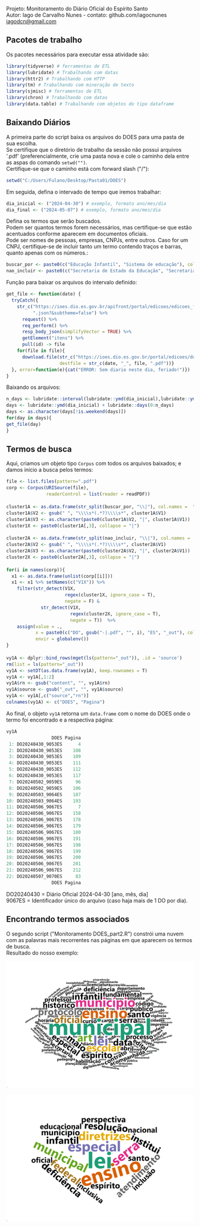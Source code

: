 Projeto: Monitoramento do Diário Oficial do Espírito Santo<br>
Autor: Iago de Carvalho Nunes - contato: github.com/iagocnunes iagodcn@gmail.com

## Pacotes de trabalho
Os pacotes necessários para executar essa atividade são:
````R
library(tidyverse) # ferramentas de ETL
library(lubridate) # Trabalhando com datas
library(httr2) # Trabalhando com HTTP
library(tm) # Trabalhando com mineração de texto
library(sjmisc) # ferramentas de ETL
library(chron) # Trabalhando com datas
library(data.table) # Trabalhando com objetos do tipo dataframe
````

## Baixando Diários
A primeira parte do script baixa os arquivos do DOES para uma pasta de sua escolha.  <br>
Se certifique que o diretório de trabalho da sessão não possui arquivos '.pdf' (preferencialmente, crie uma pasta nova e cole o caminho dela entre as aspas do comando ```setwd("")```.  <br>
Certifique-se que o caminho está com forward slash ("/"):
````R
setwd("C:/Users/Fulano/Desktop/Pasta01/DOES")
````
Em seguida, defina o intervado de tempo que iremos trabalhar:
````R
dia_inicial <- ("2024-04-30") # exemplo, formato ano/mes/dia
dia_final <- ("2024-05-07") # exemplo, formato ano/mes/dia
````
Defina os termos que serão buscados. <br>
Podem ser quantos termos forem necessários, mas certifique-se que estão acentuados conforme aparecem em documentos oficiais. <br>
Pode ser nomes de pessoas, empresas, CNPJs, entre outros. Caso for um CNPJ, certifique-se de incluir tanto um termo contendo traços e barras, quanto apenas com os números.:
````R
buscar_por <- paste0(c("Educação Infantil", "Sistema de educação"), collapse = "|") # exemplos
nao_incluir <- paste0(c("Secretaria de Estado da Educação", "Secretaria Municipal de Educação"), collapse = "|") # exemplos
````
Função para baixar os arquivos do intervalo definido:
````R
get_file <- function(date) {
  tryCatch({
    str_c("https://ioes.dio.es.gov.br/apifront/portal/edicoes/edicoes_from_data/", date, 
          ".json?&subtheme=false") %>%
      request() %>%
      req_perform() %>%
      resp_body_json(simplifyVector = TRUE) %>%
      getElement("itens") %>%
      pull(id) -> file
    for(file in file){
      download.file(str_c("https://ioes.dio.es.gov.br/portal/edicoes/download/", file), mode = "wb", 
                    destfile = str_c(date, "_", file, ".pdf"))}
  }, error=function(e){cat("ERROR: Sem diario neste dia, feriado!")})
}
````
Baixando os arquivos:
````R
n_days <- lubridate::interval(lubridate::ymd(dia_inicial),lubridate::ymd(dia_final))/lubridate::days(1)
days <- lubridate::ymd(dia_inicial) + lubridate::days(0:n_days)
days <- as.character(days[!is.weekend(days)])
for(day in days){
get_file(day)
}
````
## Termos de busca
Aqui, criamos um objeto tipo ```Corpus``` com todos os arquivos baixados; e damos início a busca pelos termos:
````R
file <- list.files(pattern=".pdf")
corp <- Corpus(URISource(file),
               readerControl = list(reader = readPDF))

cluster1A <- as.data.frame(str_split(buscar_por, "\\|"), col.names =  "V1")
cluster1A$V2 <- gsub(" ", "\\\\s*(.*?)\\\\s*", cluster1A$V1)
cluster1A$V3 <- as.character(paste0(cluster1A$V2, "|", cluster1A$V1))
cluster1X <- paste0(cluster1A[,3], collapse = "|")

cluster2A <- as.data.frame(str_split(nao_incluir, "\\|"), col.names =  "V1")
cluster2A$V2 <- gsub(" ", "\\\\s*(.*?)\\\\s*", cluster2A$V1)
cluster2A$V3 <- as.character(paste0(cluster2A$V2, "|", cluster2A$V1))
cluster2X <- paste0(cluster2A[,3], collapse = "|")

for(i in names(corp)){
  x1 <- as.data.frame(unlist(corp[[i]]))
  x1 <- x1 %>% setNames(c("V1X")) %>%
    filter(str_detect(V1X,
                      regex(cluster1X, ignore_case = T),
                      negate = F) & 
             str_detect(V1X,
                        regex(cluster2X, ignore_case = T),
                        negate = T))  %>%
    assign(value = .,
           x = paste0(c("DO", gsub("-|.pdf", "", i), "ES", "_out"), collapse = ""),
           envir = globalenv())
}

vy1A <- dplyr::bind_rows(mget(ls(pattern="_out")), .id = 'source')
rm(list = ls(pattern="_out"))
vy1A <- setDT(as.data.frame(vy1A), keep.rownames = T)
vy1A <- vy1A[,1:2]
vy1A$rn <- gsub("content", "", vy1A$rn)
vy1A$source <- gsub("_out", "", vy1A$source)
vy1A <- vy1A[,c("source","rn")] 
colnames(vy1A) <- c("DOES", "Pagina")
````
Ao final, o objeto ```vy1A``` retorna um ```data.frame``` com o nome do DOES onde o termo foi encontrado e a respectiva página:
````R
vy1A
                 DOES Pagina
 1: DO20240430_9053ES      4
 2: DO20240430_9053ES    108
 3: DO20240430_9053ES    109
 4: DO20240430_9053ES    111
 5: DO20240430_9053ES    112
 6: DO20240430_9053ES    117
 7: DO20240502_9059ES     96
 8: DO20240502_9059ES    106
 9: DO20240503_9064ES    187
10: DO20240503_9064ES    193
11: DO20240506_9067ES      7
12: DO20240506_9067ES    158
13: DO20240506_9067ES    178
14: DO20240506_9067ES    179
15: DO20240506_9067ES    180
16: DO20240506_9067ES    191
17: DO20240506_9067ES    198
18: DO20240506_9067ES    199
19: DO20240506_9067ES    200
20: DO20240506_9067ES    201
21: DO20240506_9067ES    212
22: DO20240507_9070ES     83
                 DOES Pagina
````
DO20240430 = Diário Oficial 2024-04-30 [ano, mês, dia] <br>
9067ES = Identificador único do arquivo (caso haja mais de 1 DO por dia).
## Encontrando termos associados
O segundo script ("Monitoramento DOES_part2.R") constrói uma nuvem com as palavras mais recorrentes nas páginas em que aparecem os termos de busca. <br>
Resultado do nosso exemplo:<br>
<p align="left">
<a href="_blank">
<img src="https://github.com/iagocnunes/DOES/blob/main/img/cloudEducacaoInfantil_btw.png" width="600" alt="Ciências Sociais - UFES">
</a>
</p>
<p align="left">
<a href="_blank">
<img src="https://github.com/iagocnunes/DOES/blob/main/img/cloudSistemadeeducacao_btw.png" width="600" alt="Ciências Sociais - UFES">
</a>
</p>
